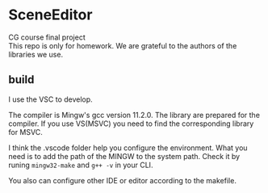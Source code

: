 # SceneEditor
CG course final project  
This repo is only for homework. We are grateful to the authors of the libraries we use.

## build

I use the VSC to develop.

The compiler is Mingw's gcc version 11.2.0. The library are prepared for the compiler. If you use VS(MSVC) you need to find the corresponding library for MSVC.

I think the .vscode folder help you configure the environment. What you need is to add the path of the MINGW to the system path.
Check it by runing `mingw32-make` and `g++ -v` in your CLI.

You also can configure other IDE or editor according to the makefile.
